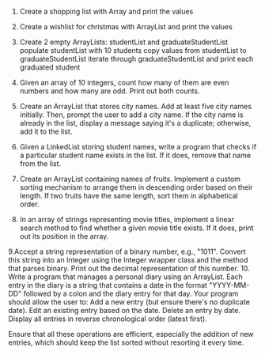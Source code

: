 1. Create a shopping list with Array and print the values
2. Create a wishlist for christmas with ArrayList and print the values
3. Create
   2 empty ArrayLists: studentList and graduateStudentList
   populate studentList with 10 students
   copy values from studentList to graduateStudentList
   iterate through graduateStudentList and print each graduated student
4. Given an array of 10 integers, count how many of them are even numbers and how many are odd. Print out both counts.

5. Create an ArrayList that stores city names. Add at least five city names initially. Then, prompt the user to add a city name. If the city name is already in the list, display a message saying it's a duplicate; otherwise, add it to the list.

6. Given a LinkedList storing student names, write a program that checks if a particular student name exists in the list. If it does, remove that name from the list.
7. Create an ArrayList containing names of fruits. Implement a custom sorting mechanism to arrange them in descending order based on their length. If two fruits have the same length, sort them in alphabetical order.

8. In an array of strings representing movie titles, implement a linear search method to find whether a given movie title exists. If it does, print out its position in the array.

9.Accept a string representation of a binary number, e.g., "1011". Convert this string into an Integer using the Integer wrapper class and the method that parses binary. Print out the decimal representation of this number.
10. Write a program that manages a personal diary using an ArrayList. Each entry in the diary is a string that contains a date in the format "YYYY-MM-DD" followed by a colon and the diary entry for that day. Your program should allow the user to:
    Add a new entry (but ensure there's no duplicate date).
    Edit an existing entry based on the date.
    Delete an entry by date.
    Display all entries in reverse chronological order (latest first).

Ensure that all these operations are efficient, especially the addition of new entries, which should keep the list sorted without resorting it every time.
